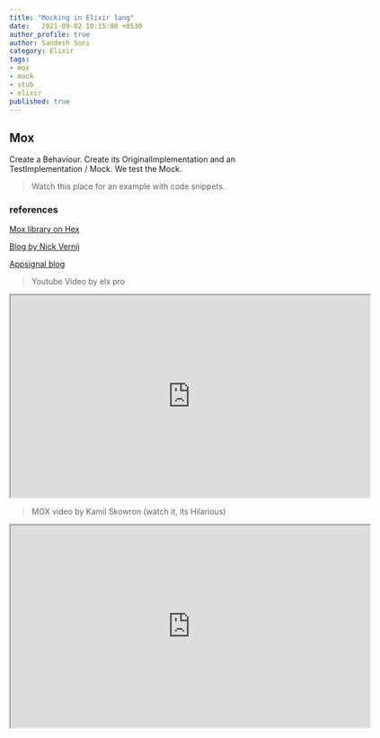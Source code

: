 ```yaml
---
title: "Mocking in Elixir lang"
date:   2021-09-02 10:15:00 +0530
author_profile: true
author: Sandesh Soni
category: Elixir
tags:
- mox
- mock
- stub
- elixir
published: true
---
```


## Mox

Create a Behaviour.
Create its OriginalImplementation and an TestImplementation / Mock.
We test the Mock.

> Watch this place for an example with code snippets.

### references

[Mox library on Hex](https://hexdocs.pm/mox/Mox.html)

[Blog by  Nick Vernij](https://nickvernij.nl/blog/elixir-mox)

[Appsignal blog](https://blog.appsignal.com/2021/06/22/how-to-test-websocket-clients-in-elixir-with-a-mock-server.html)


> Youtube Video by elx pro

<iframe width="640" height="360" src="https://youtube.com/embed/C9utmdBjca8"></iframe>


> MOX video by Kamil Skowron (watch it, its Hilarious)

<iframe width="640" height="360" src="https://youtube.com/embed/XNZMNvTjmn8"></iframe>